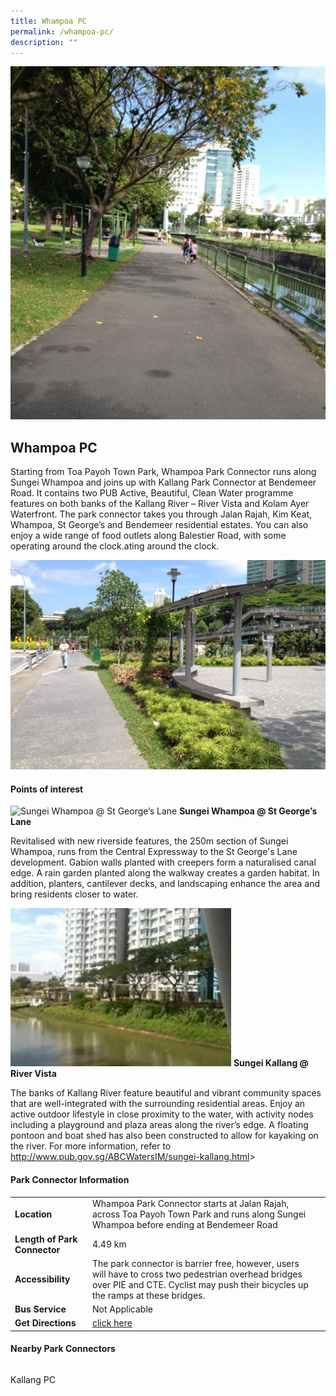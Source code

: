```yaml
---
title: Whampoa PC
permalink: /whampoa-pc/
description: ""
---
```

![Whampoa PC](/images/Whampoa%20PC.jpg)

## Whampoa PC

Starting from Toa Payoh Town Park, Whampoa Park Connector runs along Sungei Whampoa and joins up with Kallang Park Connector at Bendemeer Road. It contains two PUB Active, Beautiful, Clean Water programme features on both banks of the Kallang River – River Vista and Kolam Ayer Waterfront. The park connector takes you through Jalan Rajah, Kim Keat, Whampoa, St George’s and Bendemeer residential estates. You can also enjoy a wide range of food outlets along Balestier Road, with some operating around the clock.ating around the clock.

![Whampoa PC ](/images/Whampoa%20PC%202.jpg)


#### Points of interest

![Sungei Whampoa @ St George’s Lane](/images/Sungei%20Whampoa%20@%20St%20George’s%20Lane.jpg)
**Sungei Whampoa @ St George’s Lane**

Revitalised with new riverside features, the 250m section of Sungei Whampoa, runs from the Central Expressway to the St George's Lane development. Gabion walls planted with creepers form a naturalised canal edge. A rain garden planted along the walkway creates a garden habitat. In addition, planters, cantilever decks, and landscaping enhance the area and bring residents closer to water.



 ![Sungei Kallang @ River Vista](/images/Sungei%20Kallang%20@%20River%20Vista.jpg)
 **Sungei Kallang @ River Vista**
 
The banks of Kallang River feature beautiful and vibrant community spaces that are well-integrated with the surrounding residential areas. Enjoy an active outdoor lifestyle in close proximity to the water, with activity nodes including a playground and plaza areas along the river’s edge. A floating pontoon and boat shed has also been constructed to allow for kayaking on the river. For more information, refer to http://www.pub.gov.sg/ABCWatersIM/sungei-kallang.html&gt;



#### Park Connector Information
|  |  |  |
| -------- | -------- | -------- |
| **Location** | Whampoa Park Connector starts at Jalan Rajah, across Toa Payoh Town Park and runs along Sungei Whampoa before ending at Bendemeer Road |  |
| **Length of Park Connector** | 4.49 km  |  |
| **Accessibility** |  The park connector is barrier free, however, users will have to cross two pedestrian overhead bridges over PIE and CTE. Cyclist may push their bicycles up the ramps at these bridges. | |
| **Bus Service** | Not Applicable | |
| **Get Directions** | [click here](https://www.onemap.gov.sg/main/v2/?lat=1.3208927404787105&amp;lng=103.86714483782707)| |
	

#### Nearby Park Connectors
|   |  |  |
| -------- | -------- | -------- |
Kallang PC
